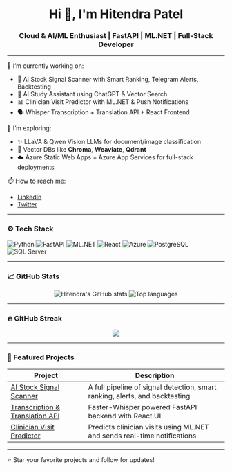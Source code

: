 <h1 align="center">Hi 👋, I'm Hitendra Patel</h1>
<h3 align="center">Cloud & AI/ML Enthusiast | FastAPI | ML.NET | Full-Stack Developer</h3>

---

🔭 I’m currently working on:
- 🚀 AI Stock Signal Scanner with Smart Ranking, Telegram Alerts, Backtesting
- 🧠 AI Study Assistant using ChatGPT & Vector Search
- 📊 Clinician Visit Predictor with ML.NET & Push Notifications
- 🗣️ Whisper Transcription + Translation API + React Frontend

🌱 I’m exploring:
- ✨ LLaVA & Qwen Vision LLMs for document/image classification
- 🧩 Vector DBs like **Chroma**, **Weaviate**, **Qdrant**
- ☁️ Azure Static Web Apps + Azure App Services for full-stack deployments

📫 How to reach me:
- [LinkedIn](https://linkedin.com/in/your-profile)
- [Twitter](https://twitter.com/your-handle)

---

### ⚙️ Tech Stack

![Python](https://img.shields.io/badge/-Python-3776AB?logo=python&logoColor=white&style=flat)
![FastAPI](https://img.shields.io/badge/-FastAPI-009688?logo=fastapi&logoColor=white&style=flat)
![ML.NET](https://img.shields.io/badge/-ML.NET-512BD4?logo=.net&logoColor=white&style=flat)
![React](https://img.shields.io/badge/-React-61DAFB?logo=react&logoColor=black&style=flat)
![Azure](https://img.shields.io/badge/-Azure-0089D6?logo=microsoftazure&logoColor=white&style=flat)
![PostgreSQL](https://img.shields.io/badge/-PostgreSQL-336791?logo=postgresql&logoColor=white&style=flat)
![SQL Server](https://img.shields.io/badge/-SQL_Server-CC2927?logo=microsoftsqlserver&logoColor=white&style=flat)

---

### 📈 GitHub Stats

<p align="center">
  <img src="https://github-readme-stats.vercel.app/api?username=your-username&show_icons=true&theme=radical" alt="Hitendra's GitHub stats" />
  <img src="https://github-readme-stats.vercel.app/api/top-langs/?username=your-username&layout=compact&theme=radical" alt="Top languages" />
</p>

---

### 🔥 GitHub Streak

<p align="center">
  <img src="https://streak-stats.demolab.com/?user=your-username&theme=radical" />
</p>

---

### 🚀 Featured Projects

| Project | Description |
|--------|-------------|
| [AI Stock Signal Scanner](https://github.com/your-username/ai-stock-scanner) | A full pipeline of signal detection, smart ranking, alerts, and backtesting |
| [Transcription & Translation API](https://github.com/your-username/whisper-api) | Faster-Whisper powered FastAPI backend with React UI |
| [Clinician Visit Predictor](https://github.com/your-username/visit-predictor) | Predicts clinician visits using ML.NET and sends real-time notifications |

---

⭐️ Star your favorite projects and follow for updates!

